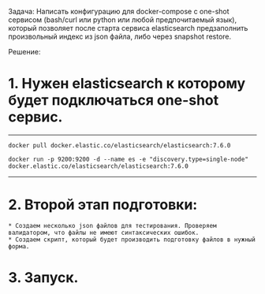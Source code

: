 Задача:
Написать конфигурацию для docker-compose с one-shot сервисом (bash/curl или python или любой предпочитаемый язык), который позволяет после старта сервиса elasticsearch предзаполнить произвольный индекс из json файла, либо через snapshot restore.

Решение:
# 1. Нужен elasticsearch к которому будет подключаться one-shot сервис.
---
    docker pull docker.elastic.co/elasticsearch/elasticsearch:7.6.0

    docker run -p 9200:9200 -d --name es -e "discovery.type=single-node" docker.elastic.co/elasticsearch/elasticsearch:7.6.0
---
# 2. Второй этап подготовки:
    * Создаем несколько json файлов для тестирования. Проверяем валидатором, что файлы не имеют синтаксических ошибок.
    * Создаем скрипт, который будет производить подготовку файлов в нужный форма.

# 3. Запуск.
